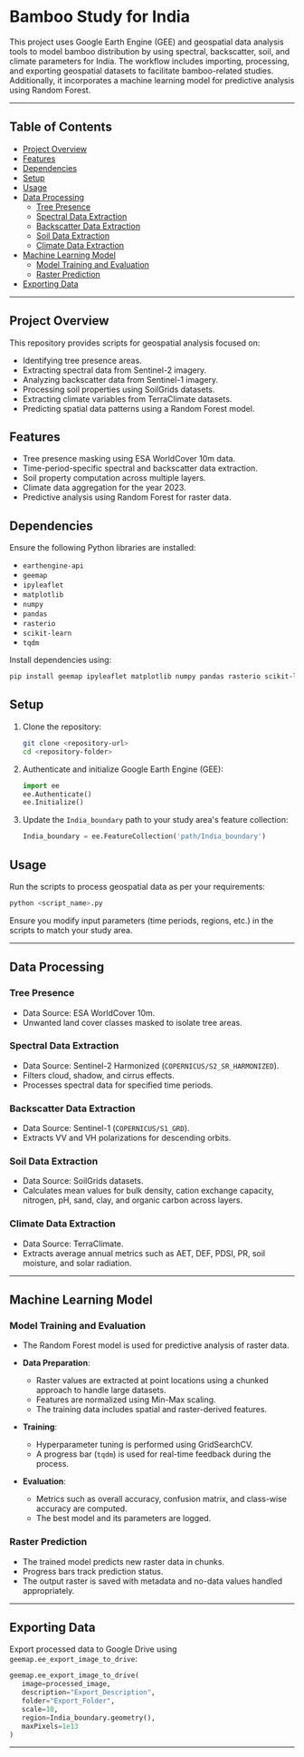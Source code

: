 # Bamboo Study for India

This project uses Google Earth Engine (GEE) and geospatial data analysis tools to model bamboo distribution by using spectral, backscatter, soil, and climate parameters for India. The workflow includes importing, processing, and exporting geospatial datasets to facilitate bamboo-related studies. Additionally, it incorporates a machine learning model for predictive analysis using Random Forest.

---

## Table of Contents

- [Project Overview](#project-overview)
- [Features](#features)
- [Dependencies](#dependencies)
- [Setup](#setup)
- [Usage](#usage)
- [Data Processing](#data-processing)
  - [Tree Presence](#tree-presence)
  - [Spectral Data Extraction](#spectral-data-extraction)
  - [Backscatter Data Extraction](#backscatter-data-extraction)
  - [Soil Data Extraction](#soil-data-extraction)
  - [Climate Data Extraction](#climate-data-extraction)
- [Machine Learning Model](#machine-learning-model)
  - [Model Training and Evaluation](#model-training-and-evaluation)
  - [Raster Prediction](#raster-prediction)
- [Exporting Data](#exporting-data)

---

## Project Overview

This repository provides scripts for geospatial analysis focused on:
- Identifying tree presence areas.
- Extracting spectral data from Sentinel-2 imagery.
- Analyzing backscatter data from Sentinel-1 imagery.
- Processing soil properties using SoilGrids datasets.
- Extracting climate variables from TerraClimate datasets.
- Predicting spatial data patterns using a Random Forest model.

## Features

- Tree presence masking using ESA WorldCover 10m data.
- Time-period-specific spectral and backscatter data extraction.
- Soil property computation across multiple layers.
- Climate data aggregation for the year 2023.
- Predictive analysis using Random Forest for raster data.

## Dependencies

Ensure the following Python libraries are installed:
- `earthengine-api`
- `geemap`
- `ipyleaflet`
- `matplotlib`
- `numpy`
- `pandas`
- `rasterio`
- `scikit-learn`
- `tqdm`

Install dependencies using:
```bash
pip install geemap ipyleaflet matplotlib numpy pandas rasterio scikit-learn tqdm
```

## Setup

1. Clone the repository:
   ```bash
   git clone <repository-url>
   cd <repository-folder>
   ```

2. Authenticate and initialize Google Earth Engine (GEE):
   ```python
   import ee
   ee.Authenticate()
   ee.Initialize()
   ```

3. Update the `India_boundary` path to your study area's feature collection:
   ```python
   India_boundary = ee.FeatureCollection('path/India_boundary')
   ```

## Usage

Run the scripts to process geospatial data as per your requirements:
```bash
python <script_name>.py
```

Ensure you modify input parameters (time periods, regions, etc.) in the scripts to match your study area.

---

## Data Processing

### Tree Presence
- Data Source: ESA WorldCover 10m.
- Unwanted land cover classes masked to isolate tree areas.

### Spectral Data Extraction
- Data Source: Sentinel-2 Harmonized (`COPERNICUS/S2_SR_HARMONIZED`).
- Filters cloud, shadow, and cirrus effects.
- Processes spectral data for specified time periods.

### Backscatter Data Extraction
- Data Source: Sentinel-1 (`COPERNICUS/S1_GRD`).
- Extracts VV and VH polarizations for descending orbits.

### Soil Data Extraction
- Data Source: SoilGrids datasets.
- Calculates mean values for bulk density, cation exchange capacity, nitrogen, pH, sand, clay, and organic carbon across layers.

### Climate Data Extraction
- Data Source: TerraClimate.
- Extracts average annual metrics such as AET, DEF, PDSI, PR, soil moisture, and solar radiation.

---

## Machine Learning Model

### Model Training and Evaluation

- The Random Forest model is used for predictive analysis of raster data.
- **Data Preparation**:
  - Raster values are extracted at point locations using a chunked approach to handle large datasets.
  - Features are normalized using Min-Max scaling.
  - The training data includes spatial and raster-derived features.

- **Training**:
  - Hyperparameter tuning is performed using GridSearchCV.
  - A progress bar (`tqdm`) is used for real-time feedback during the process.

- **Evaluation**:
  - Metrics such as overall accuracy, confusion matrix, and class-wise accuracy are computed.
  - The best model and its parameters are logged.

### Raster Prediction

- The trained model predicts new raster data in chunks.
- Progress bars track prediction status.
- The output raster is saved with metadata and no-data values handled appropriately.

---

## Exporting Data

Export processed data to Google Drive using `geemap.ee_export_image_to_drive`:
```python
geemap.ee_export_image_to_drive(
   image=processed_image,
   description="Export_Description",
   folder="Export_Folder",
   scale=10,
   region=India_boundary.geometry(),
   maxPixels=1e13
)
```

---

